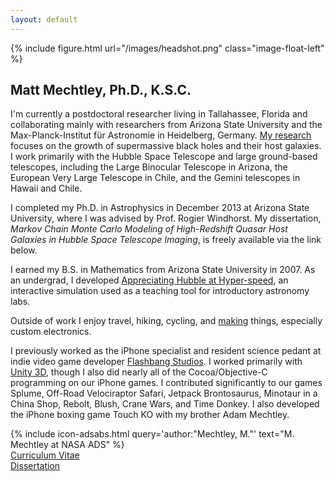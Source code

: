 ```yaml
---
layout: default
---
```


{% include figure.html url="/images/headshot.png" class="image-float-left" %}

## Matt Mechtley, Ph.D., K.S.C. ##

I'm currently a postdoctoral researcher living in Tallahassee, Florida and collaborating mainly with researchers from Arizona State University and the Max-Planck-Institut für Astronomie in Heidelberg, Germany. [My research]({{site.baseurl}}/research) focuses on the growth of supermassive black holes and their host galaxies. I work primarily with the Hubble Space Telescope and large ground-based telescopes, including the Large Binocular Telescope in Arizona, the European Very Large Telescope in Chile, and the Gemini telescopes in Hawaii and Chile.

I completed my Ph.D. in Astrophysics in December 2013 at Arizona State University, where I was advised by Prof. Rogier Windhorst. My dissertation, _Markov Chain Monte Carlo Modeling of High-Redshift Quasar Host Galaxies in Hubble Space Telescope Imaging_, is freely available via the link below.

I earned my B.S. in Mathematics from Arizona State University in 2007. As an undergrad, I developed [Appreciating Hubble at Hyper-speed]({{site.baseurl}}/ahah/), an interactive simulation used as a teaching tool for introductory astronomy labs.

Outside of work I enjoy travel, hiking, cycling, and [making](http://makezine.com/) things, especially custom electronics.

I previously worked as the iPhone specialist and resident science pedant at indie video game developer [Flashbang Studios](http://blurst.com/). I worked primarily with [Unity 3D](http://unity3d.com/), though I also did nearly all of the Cocoa/Objective-C programming on our iPhone games. I contributed significantly to our games Splume, Off-Road Velociraptor Safari, Jetpack Brontosaurus, Minotaur in a China Shop, Rebolt, Blush, Crane Wars, and Time Donkey. I also developed the iPhone boxing game Touch KO with my brother Adam Mechtley.


{% include icon-adsabs.html query='author:"Mechtley, M."' text="M. Mechtley at NASA ADS" %}  
[Curriculum Vitae]({{site.baseurl}}/papers/cv.pdf)  
[Dissertation](http://hdl.handle.net/2286/R.A.126037)
